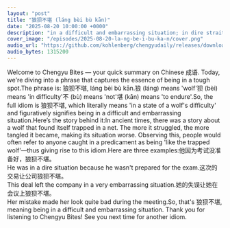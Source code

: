 ```yaml
---
layout: "post"
title: "狼狈不堪 (láng bèi bù kān)"
date: "2025-08-20 10:00:00 +0000"
description: "in a difficult and embarrassing situation; in dire straits"
cover_image: "/episodes/2025-08-20-la-ng-be-i-bu-ka-n/cover.png"
audio_url: "https://github.com/kohlenberg/chengyudaily/releases/download/v20250820-la-ng-be-i-bu-ka-n/2025-08-20-la-ng-be-i-bu-ka-n.mp3"
audio_bytes: 1315200
---
```


Welcome to Chengyu Bites — your quick summary on Chinese 成语. Today, we're diving into a phrase that captures the essence of being in a tough spot.The phrase is: 狼狈不堪, láng bèi bù kān.狼 (láng) means 'wolf'狈 (bèi) means 'in difficulty'不 (bù) means 'not'堪 (kān) means 'to endure'.So, the full idiom is 狼狈不堪, which literally means 'in a state of a wolf's difficulty' and figuratively signifies being in a difficult and embarrassing situation.Here’s the story behind it:In ancient times, there was a story about a wolf that found itself trapped in a net. The more it struggled, the more tangled it became, making its situation worse. Observing this, people would often refer to anyone caught in a predicament as being 'like the trapped wolf'—thus giving rise to this idiom.Here are three examples:他因为考试没准备好，狼狈不堪。  
He was in a dire situation because he wasn't prepared for the exam.这次的交易让公司狼狈不堪。  
This deal left the company in a very embarrassing situation.她的失误让她在会议上狼狈不堪。  
Her mistake made her look quite bad during the meeting.So, that's 狼狈不堪, meaning being in a difficult and embarrassing situation. Thank you for listening to Chengyu Bites! See you next time for another idiom.
